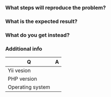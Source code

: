 <!--
Please use this issue tracker for bugs and feature requests only. In case you need support please use one of
Yii communities listed at https://github.com/yiisoft/yii2/wiki/communities
-->

### What steps will reproduce the problem?

### What is the expected result?

### What do you get instead?


### Additional info

| Q                | A
| ---------------- | ---
| Yii vesion       |
| PHP version      |
| Operating system |
